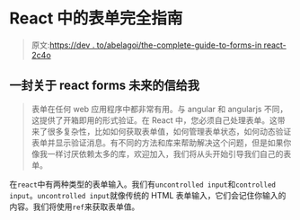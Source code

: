 # React 中的表单完全指南

> 原文:[https://dev . to/abelagoi/the-complete-guide-to-forms-in react-2c4o](https://dev.to/abelagoi/the-complete-guide-to-forms-inreact-2c4o)

## [](#a-letter-about-react-forms-to-me-in-the%C2%A0future)一封关于 react forms 未来的信给我

> 表单在任何 web 应用程序中都非常有用。与 angular 和 angularjs 不同，这提供了开箱即用的形式验证。在 React 中，您必须自己处理表单。这带来了很多复杂性，比如如何获取表单值，如何管理表单状态，如何动态验证表单并显示验证消息。有不同的方法和库来帮助解决这个问题，但是如果你像我一样讨厌依赖太多的库，欢迎加入，我们将从头开始引导我们自己的表单。

在`react`中有两种类型的表单输入。我们有`uncontrolled input`和`controlled input`。`uncontrolled input`就像传统的 HTML 表单输入，它们会记住你输入的内容。我们将使用`ref`来获取表单值。